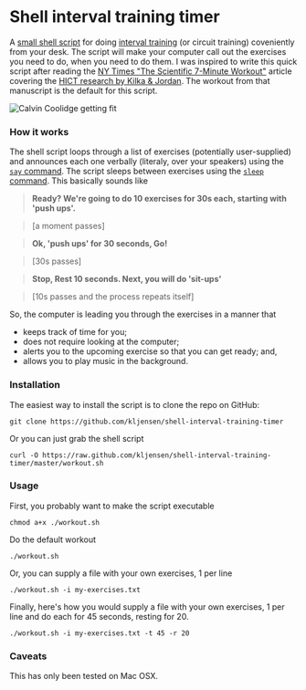 Shell interval training timer
=============================


A [small shell script](https://github.com/kljensen/shell-interval-training-timer/blob/master/workout.sh) for doing [interval training](http://en.wikipedia.org/wiki/Interval_training)
(or circuit training) coveniently from your desk.  The script will make your computer call out the exercises you need to do, when you need to do them.  I was inspired to write this quick script after
reading the
[NY Times "The Scientific 7-Minute Workout"](http://well.blogs.nytimes.com/2013/05/09/the-scientific-7-minute-workout/)
article covering the
[HICT research by Kilka & Jordan](http://journals.lww.com/acsm-healthfitness/Fulltext/2013/05000/HIGH_INTENSITY_CIRCUIT_TRAINING_USING_BODY_WEIGHT_.5.aspx).
The workout from that manuscript is the default for this script.  

![Calvin Coolidge getting fit](http://files.kyle-jensen.com.s3.amazonaws.com/shared/coolidge.jpg "Calvin Coolidge getting fit")


### How it works

The shell script loops through a list of exercises (potentially user-supplied)
and announces each one verbally
(literaly, over your speakers)
using the [`say` command](http://www.unix.com/man-page/osx/1/SAY/).
The script sleeps between exercises using the
[`sleep` command](http://www.unix.com/man-page/osx/1/sleep/).  This basically sounds like

> **Ready? We're going to do 10 exercises for 30s each, starting with  'push ups'.**

> [a moment passes]

> **Ok, 'push ups' for 30 seconds, Go!**

> [30s passes]

> **Stop, Rest 10 seconds.  Next, you will do 'sit-ups'**

> [10s passes and the process repeats itself]

So, the computer is leading you through the exercises in a manner that

* keeps track of time for you;
* does not require looking at the computer;
* alerts you to the upcoming exercise so that you can get ready; and,
* allows you to play music in the background.


### Installation

The easiest way to install the script is to clone the repo on GitHub:

	git clone https://github.com/kljensen/shell-interval-training-timer

Or you can just grab the shell script

	curl -O https://raw.github.com/kljensen/shell-interval-training-timer/master/workout.sh
	

### Usage

First, you probably want to make the script executable

	chmod a+x ./workout.sh

Do the default workout

	./workout.sh

Or, you can supply a file with your own exercises, 1 per line

	./workout.sh -i my-exercises.txt

Finally, here's how you would supply a file with your own exercises,
1 per line and do each for 45 seconds, resting for 20.

	./workout.sh -i my-exercises.txt -t 45 -r 20

### Caveats

This has only been tested on Mac OSX.
